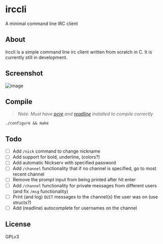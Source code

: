 # irccli
A minimal command line IRC client

## About

Irccli is a simple command line irc client written from scratch in C. It is currently still in development.

## Screenshot
![image](http://i.imgur.com/yKEYP6R.gif)

## Compile
> _Note: Must have [pcre](http://www.pcre.org/) and [readline](https://cnswww.cns.cwru.edu/php/chet/readline/rltop.html) installed to compile correctly_

`./configure && make`

## Todo
- [ ] Add `/nick` command to change nickname
- [ ] Add support for bold, underline, (colors?)
- [ ] Add automatic Nickserv with specified password
- [ ] Add `/channel` functionality that if no channel is specified, go to most recent channel
- [ ] Remove the prompt input from being printed after hit enter
- [ ] Add `/channel` functionality for private messages from different users (and fix `/msg` functionality)
- [ ] Print (and log) `QUIT` messages to the channel(s) the user was on (use structs?)
- [ ] Add (readline) autocomplete for usernames on the channel

## License
GPLv3
